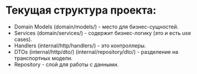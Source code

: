 # Текущая структура проекта:
- Domain Models (domain/models/) - место для бизнес-сущностей.
- Services (domain/services/) - содержит бизнес-логику (это и есть use cases).
- Handlers (internal/http/handlers/) - это контроллеры.
- DTOs (internal/http/dto/) (internal/repository/dto/) - разделение на транспортных модели.
- Repository - слой для работы с данными.
